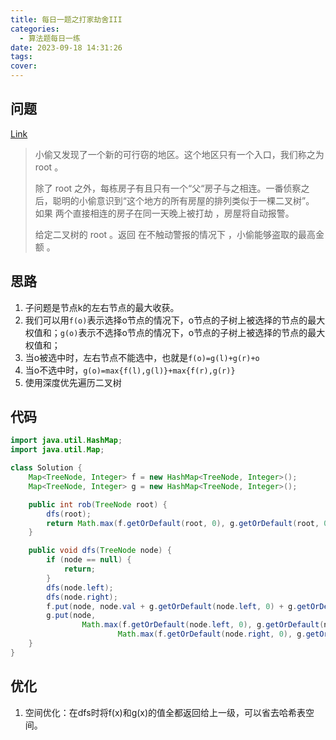 ```yaml
---
title: 每日一题之打家劫舍III
categories:
  - 算法题每日一练
date: 2023-09-18 14:31:26
tags:
cover:
---
```


## 问题

[Link](https://leetcode.cn/problems/house-robber-iii/)

> 小偷又发现了一个新的可行窃的地区。这个地区只有一个入口，我们称之为 root 。
>
> 除了 root 之外，每栋房子有且只有一个“父“房子与之相连。一番侦察之后，聪明的小偷意识到“这个地方的所有房屋的排列类似于一棵二叉树”。 如果 两个直接相连的房子在同一天晚上被打劫 ，房屋将自动报警。
>
> 给定二叉树的 root 。返回 在不触动警报的情况下 ，小偷能够盗取的最高金额 。

## 思路

1. 子问题是节点k的左右节点的最大收获。
2. 我们可以用`f(o)`表示选择o节点的情况下，o节点的子树上被选择的节点的最大权值和；`g(o)`表示不选择o节点的情况下，o节点的子树上被选择的节点的最大权值和；
3. 当o被选中时，左右节点不能选中，也就是`f(o)=g(l)+g(r)+o`
4. 当o不选中时，`g(o)=max{f(l),g(l)}+max{f(r),g(r)}`
5. 使用深度优先遍历二叉树

## 代码

```java
import java.util.HashMap;
import java.util.Map;

class Solution {
	Map<TreeNode, Integer> f = new HashMap<TreeNode, Integer>();
	Map<TreeNode, Integer> g = new HashMap<TreeNode, Integer>();

	public int rob(TreeNode root) {
		dfs(root);
		return Math.max(f.getOrDefault(root, 0), g.getOrDefault(root, 0));
	}

	public void dfs(TreeNode node) {
		if (node == null) {
			return;
		}
		dfs(node.left);
		dfs(node.right);
		f.put(node, node.val + g.getOrDefault(node.left, 0) + g.getOrDefault(node.right, 0));
		g.put(node,
				Math.max(f.getOrDefault(node.left, 0), g.getOrDefault(node.left, 0)) +
						Math.max(f.getOrDefault(node.right, 0), g.getOrDefault(node.right, 0)));
	}
}
```

## 优化

1. 空间优化：在dfs时将f(x)和g(x)的值全都返回给上一级，可以省去哈希表空间。

